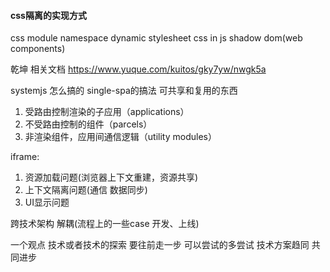 

#### css隔离的实现方式

css module
namespace
dynamic stylesheet
css in js
shadow dom(web components)

乾坤 相关文档 https://www.yuque.com/kuitos/gky7yw/nwgk5a

systemjs 怎么搞的
single-spa的搞法
可共享和复用的东西
1. 受路由控制渲染的子应用（applications）
2. 不受路由控制的组件（parcels）
2. 非渲染组件，应用间通信逻辑（utility modules）

iframe:
1. 资源加载问题(浏览器上下文重建，资源共享)
2. 上下文隔离问题(通信 数据同步)
3. UI显示问题


跨技术架构
解耦(流程上的一些case  开发、上线)

一个观点  技术或者技术的探索 要往前走一步 可以尝试的多尝试
        技术方案趋同 共同进步
